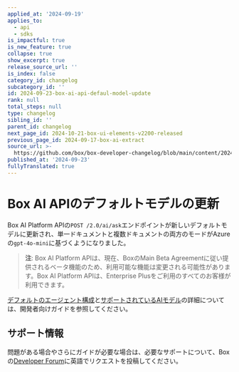```yaml
---
applied_at: '2024-09-19'
applies_to:
  - api
  - sdks
is_impactful: true
is_new_feature: true
collapse: true
show_excerpt: true
release_source_url: ''
is_index: false
category_id: changelog
subcategory_id: ''
id: 2024-09-23-box-ai-api-defaul-model-update
rank: null
total_steps: null
type: changelog
sibling_id: ''
parent_id: changelog
next_page_id: 2024-10-21-box-ui-elements-v2200-released
previous_page_id: 2024-09-17-box-ai-extract
source_url: >-
  https://github.com/box/box-developer-changelog/blob/main/content/2024/09-23-box-ai-api-defaul-model-update.md
published_at: '2024-09-23'
fullyTranslated: true
---
```

# Box AI APIのデフォルトモデルの更新

Box AI Platform APIの`POST /2.0/ai/ask`エンドポイントが新しいデフォルトモデルに更新され、単一ドキュメントと複数ドキュメントの両方のモードがAzureの`gpt-4o-mini`に基づくようになりました。

> **注**: Box AI Platform APIは、現在、BoxのMain Beta Agreementに従い提供されるベータ機能のため、利用可能な機能は変更される可能性があります。Box AI Platform APIは、Enterprise Plusをご利用のすべてのお客様が利用できます。

<!-- more -->

[デフォルトのエージェント構成][1]と[サポートされているAIモデル][2]の詳細については、開発者向けガイドを参照してください。

## サポート情報

問題がある場合やさらにガイドが必要な場合は、必要なサポートについて、Boxの[Developer Forum][3]に英語でリクエストを投稿してください。

[1]: https://developer.box.com/guides/box-ai/ai-agents/get-agent-default-config/

[2]: https://developer.box.com/guides/box-ai/supported-models/

[3]: https://community.box.com/
